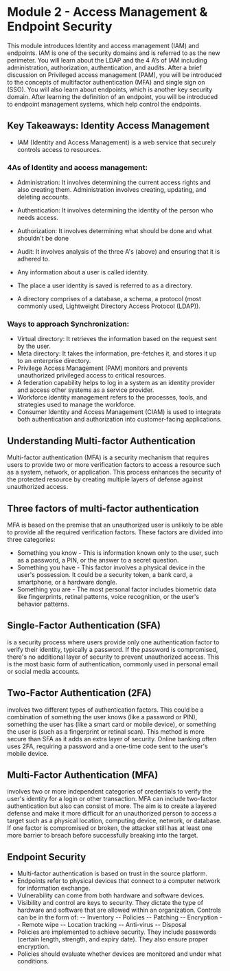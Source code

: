 # Module 2 - Access Management & Endpoint Security
This module introduces Identity and access management (IAM) and endpoints. IAM is one of the security domains and is referred to as the new perimeter. You will learn about the LDAP and the 4 A’s of IAM including administration, authorization, authentication, and audits. After a brief discussion on Privileged access management (PAM), you will be introduced to the concepts of multifactor authentication (MFA) and single sign on (SSO). You will also learn about endpoints, which is another key security domain. After learning the definition of an endpoint, you will be introduced to endpoint management systems, which help control the endpoints.

## Key Takeaways: Identity Access Management

- IAM (Identity and Access Management) is a web service that securely controls access to resources.
### 4As of Identity and access management:
- Administration: It involves determining the current access rights and also creating them. Administration involves creating, updating, and deleting accounts.
- Authentication: It involves determining the identity of the person who needs access.
- Authorization: It involves determining what should be done and what shouldn't be done
- Audit: It involves analysis of the three A's (above) and ensuring that it is adhered to.

- Any information about a user is called identity.
- The place a user identity is saved is referred to as a directory.
- A directory comprises of a database, a schema, a protocol (most commonly used, Lightweight Directory Access Protocol (LDAP)).
### Ways to approach Synchronization:
- Virtual directory: It retrieves the information based on the request sent by the user.
- Meta directory: It takes the information, pre-fetches it, and stores it up to an enterprise directory.
- Privilege Access Management (PAM) monitors and prevents unauthorized privileged access to critical resources.
- A federation capability helps to log in a system as an identity provider and access other systems as a service provider.
- Workforce identity management refers to the processes, tools, and strategies used to manage the workforce.
- Consumer Identity and Access Management (CIAM) is used to integrate both authentication and authorization into customer-facing applications.

## Understanding Multi-factor Authentication
Multi-factor authentication (MFA) is a security mechanism that requires users to provide two or more verification factors to access a resource such as a system, network, or application. This process enhances the security of the protected resource by creating multiple layers of defense against unauthorized access.

## Three factors of multi-factor authentication
MFA is based on the premise that an unauthorized user is unlikely to be able to provide all the required verification factors. These factors are divided into three categories:

- Something you know - This is information known only to the user, such as a password, a PIN, or the answer to a secret question.
- Something you have - This factor involves a physical device in the user's possession. It could be a security token, a bank card, a smartphone, or a hardware dongle.
- Something you are - The most personal factor includes biometric data like fingerprints, retinal patterns, voice recognition, or the user's behavior patterns.

## Single-Factor Authentication (SFA)
is a security process where users provide only one authentication factor to verify their identity, typically a password. If the password is compromised, there's no additional layer of security to prevent unauthorized access. This is the most basic form of authentication, commonly used in personal email or social media accounts.

## Two-Factor Authentication (2FA)
involves two different types of authentication factors. This could be a combination of something the user knows (like a password or PIN), something the user has (like a smart card or mobile device), or something the user is (such as a fingerprint or retinal scan). This method is more secure than SFA as it adds an extra layer of security. Online banking often uses 2FA, requiring a password and a one-time code sent to the user's mobile device.

## Multi-Factor Authentication (MFA)
involves two or more independent categories of credentials to verify the user's identity for a login or other transaction. MFA can include two-factor authentication but also can consist of more. The aim is to create a layered defense and make it more difficult for an unauthorized person to access a target such as a physical location, computing device, network, or database. If one factor is compromised or broken, the attacker still has at least one more barrier to breach before successfully breaking into the target.

## Endpoint Security

- Multi-factor authentication is based on trust in the source platform.
- Endpoints refer to physical devices that connect to a computer network for information exchange.
- Vulnerability can come from both hardware and software devices.
- Visibility and control are keys to security. They dictate the type of hardware and software that are allowed within an organization.
Controls can be in the form of:
-- Inventory
-- Policies
-- Patching
-- Encryption
-- Remote wipe
-- Location tracking
-- Anti-virus
-- Disposal
- Policies are implemented to achieve security. They include passwords (certain length, strength, and expiry date). They also ensure proper encryption.
- Policies should evaluate whether devices are monitored and under what conditions.
